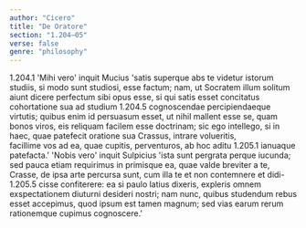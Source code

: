 ```yaml
---
author: "Cicero"
title: "De Oratore"
section: "1.204–05"
verse: false
genre: "philosophy"
---
```


1.204.1
  'Mihi vero' inquit Mucius 'satis superque abs te videtur
istorum studiis, si modo sunt studiosi, esse factum; nam, ut
Socratem illum solitum aiunt dicere perfectum sibi opus
esse, si qui satis esset concitatus cohortatione sua ad studium
1.204.5
cognoscendae percipiendaeque virtutis; quibus enim id
persuasum esset, ut nihil mallent esse se, quam bonos viros,
eis reliquam facilem esse doctrinam; sic ego intellego, si in
haec, quae patefecit oratione sua Crassus, intrare volueritis,  
facillime vos ad ea, quae cupitis, perventuros, ab hoc aditu
1.205.1
ianuaque patefacta.' 'Nobis vero' inquit Sulpicius 'ista
sunt pergrata perque iucunda; sed pauca etiam requirimus
in primisque ea, quae valde breviter a te, Crasse, de ipsa
arte percursa sunt, cum illa te et non contemnere et didi-
1.205.5
cisse confiterere: ea si paulo latius dixeris, expleris omnem
exspectationem diuturni desideri nostri; nam nunc, quibus
studendum rebus esset accepimus, quod ipsum est tamen
magnum; sed vias earum rerum rationemque cupimus
cognoscere.'